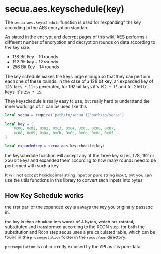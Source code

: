 # secua.aes.keyschedule(key)
The `secua.aes.keyschedule` function is used for "expanding" the key
according to the AES encryption standard.

As stated in the encrypt and decrypt pages of this wiki, AES performs a
different number of encryption and decryption rounds on data according to the key
size.

- 128 Bit Key - 10 rounds
- 192 Bit Key - 12 rounds
- 256 Bit Key - 14 rounds

The key schedule makes the keys large enough so that they can perform each
one of these rounds. in the case of a 128 bit key, an expanded key of
`128 bits * 11` is generated, for 192 bit keys it's `192 * 13` and for 256
bit keys, it's `256 * 15`.

They keyschedule is really easy to use, but really hard to understand the inner workings
of. It can be used like this 

```lua
local secua = require('path/to/secua')('path/to/secua')

local key = {
    0x00, 0x01, 0x02, 0x03, 0x04, 0x05, 0x06, 0x07,
    0x08, 0x09, 0x0a, 0x0b, 0x0c, 0x0d, 0x0e, 0x0f
}

local expandedkey = secua.aes.keyschedule(key)
```

the keyschedule function will accept any of the three key sizes, 128, 192 or 256 bit
keys and expanded them according to how many rounds need to be performed with 
such a key. 

It will not accept hexidecimal string input or pure string input, but you 
can use the utils functions in this library to convert such inputs into bytes

## How Key Schedule works
the first part of the expanded key is always the key you originally passedc in.

the key is then chunked into words of 4 bytes, which are rotated, substituted and 
transformed according to the RCON step. for both the substitution and Rcon step 
secua uses a pre calculated table, which can be found in the `precomputation` folder
in the `secua/aes` directory. 

`precomputation` is not currently exposed by the API as it is pure data.
